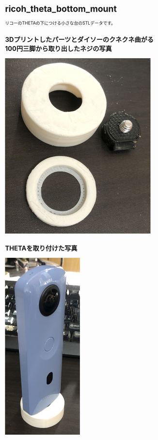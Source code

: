 # ricoh_theta_bottom_mount
リコーのTHETAの下につける小さな台のSTLデータです。

## 3Dプリントしたパーツとダイソーのクネクネ曲がる100円三脚から取り出したネジの写真
![3Dプリントしたパーツとダイソーのクネクネ曲がる100円三脚から取り出したネジの写真](https://github.com/tarosay/ricoh_theta_bottom_mount/blob/main/photo/photo1.jpg)

## THETAを取り付けた写真
![THETAを取り付けた写真](https://github.com/tarosay/ricoh_theta_bottom_mount/blob/main/photo/photo3.jpg)

